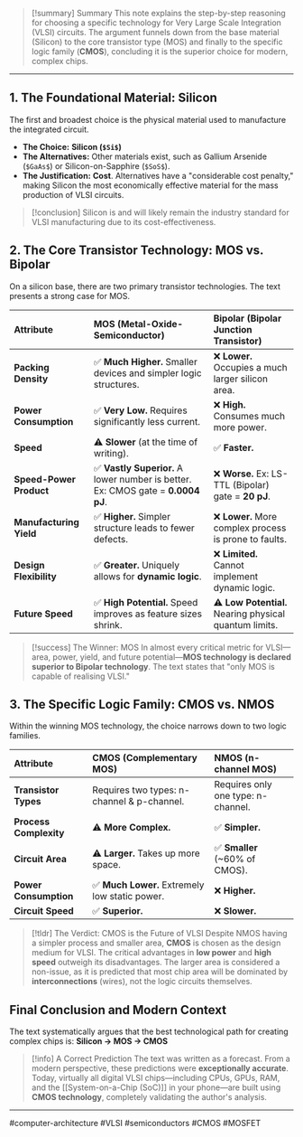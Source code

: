 > [!summary] Summary
> This note explains the step-by-step reasoning for choosing a specific technology for Very Large Scale Integration (VLSI) circuits. The argument funnels down from the base material (Silicon) to the core transistor type (MOS) and finally to the specific logic family (**CMOS**), concluding it is the superior choice for modern, complex chips.

---

## 1. The Foundational Material: Silicon

The first and broadest choice is the physical material used to manufacture the integrated circuit.

- **The Choice:** **Silicon (`$Si$`)**
- **The Alternatives:** Other materials exist, such as Gallium Arsenide (`$GaAs$`) or Silicon-on-Sapphire (`$SoS$`).
- **The Justification:** **Cost**. Alternatives have a "considerable cost penalty," making Silicon the most economically effective material for the mass production of VLSI circuits.

> [!conclusion]
> Silicon is and will likely remain the industry standard for VLSI manufacturing due to its cost-effectiveness.

## 2. The Core Transistor Technology: MOS vs. Bipolar

On a silicon base, there are two primary transistor technologies. The text presents a strong case for MOS.

| Attribute | MOS (Metal-Oxide-Semiconductor) | Bipolar (Bipolar Junction Transistor) |
| :--- | :--- | :--- |
| **Packing Density** | ✅ **Much Higher.** Smaller devices and simpler logic structures. | ❌ **Lower.** Occupies a much larger silicon area. |
| **Power Consumption** | ✅ **Very Low.** Requires significantly less current. | ❌ **High.** Consumes much more power. |
| **Speed** | ⚠️ **Slower** (at the time of writing). | ✅ **Faster.** |
| **Speed-Power Product** | ✅ **Vastly Superior.** A lower number is better. Ex: CMOS gate = **0.0004 pJ**. | ❌ **Worse.** Ex: LS-TTL (Bipolar) gate = **20 pJ**. |
| **Manufacturing Yield**| ✅ **Higher.** Simpler structure leads to fewer defects. | ❌ **Lower.** More complex process is prone to faults. |
| **Design Flexibility**| ✅ **Greater.** Uniquely allows for **dynamic logic**. | ❌ **Limited.** Cannot implement dynamic logic. |
| **Future Speed** | ✅ **High Potential.** Speed improves as feature sizes shrink. | ⚠️ **Low Potential.** Nearing physical quantum limits. |

> [!success] The Winner: MOS
> In almost every critical metric for VLSI—area, power, yield, and future potential—**MOS technology is declared superior to Bipolar technology**. The text states that "only MOS is capable of realising VLSI."

## 3. The Specific Logic Family: CMOS vs. NMOS

Within the winning MOS technology, the choice narrows down to two logic families.

| Attribute | CMOS (Complementary MOS) | NMOS (n-channel MOS) |
| :--- | :--- | :--- |
| **Transistor Types** | Requires two types: n-channel & p-channel. | Requires only one type: n-channel. |
| **Process Complexity**| ⚠️ **More Complex.** | ✅ **Simpler.** |
| **Circuit Area** | ⚠️ **Larger.** Takes up more space. | ✅ **Smaller** (~60% of CMOS). |
| **Power Consumption**| ✅ **Much Lower.** Extremely low static power. | ❌ **Higher.** |
| **Circuit Speed** | ✅ **Superior.** | ❌ **Slower.** |

> [!tldr] The Verdict: CMOS is the Future of VLSI
> Despite NMOS having a simpler process and smaller area, **CMOS** is chosen as the design medium for VLSI. The critical advantages in **low power** and **high speed** outweigh its disadvantages. The larger area is considered a non-issue, as it is predicted that most chip area will be dominated by **interconnections** (wires), not the logic circuits themselves.

## Final Conclusion and Modern Context

The text systematically argues that the best technological path for creating complex chips is:
**Silicon → MOS → CMOS**

> [!info] A Correct Prediction
> The text was written as a forecast. From a modern perspective, these predictions were **exceptionally accurate**. Today, virtually all digital VLSI chips—including CPUs, GPUs, RAM, and the [[System-on-a-Chip (SoC)]] in your phone—are built using **CMOS technology**, completely validating the author's analysis.

---
#computer-architecture #VLSI #semiconductors #CMOS #MOSFET
